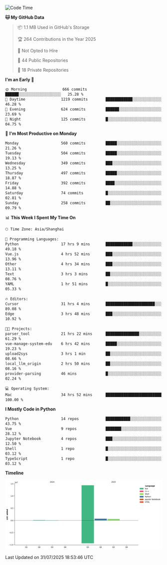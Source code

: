 <!--START_SECTION:waka-->
![Code Time](http://img.shields.io/badge/Code%20Time-613%20hrs%2043%20mins-blue)

**🐱 My GitHub Data** 

> 📦 1.1 MB Used in GitHub's Storage 
 > 
> 🏆 264 Contributions in the Year 2025
 > 
> 🚫 Not Opted to Hire
 > 
> 📜 44 Public Repositories 
 > 
> 🔑 18 Private Repositories 
 > 
**I'm an Early 🐤** 

```text
🌞 Morning                666 commits         ██████░░░░░░░░░░░░░░░░░░░   25.28 % 
🌆 Daytime                1219 commits        ████████████░░░░░░░░░░░░░   46.28 % 
🌃 Evening                624 commits         ██████░░░░░░░░░░░░░░░░░░░   23.69 % 
🌙 Night                  125 commits         █░░░░░░░░░░░░░░░░░░░░░░░░   04.75 % 
```
📅 **I'm Most Productive on Monday** 

```text
Monday                   560 commits         █████░░░░░░░░░░░░░░░░░░░░   21.26 % 
Tuesday                  504 commits         █████░░░░░░░░░░░░░░░░░░░░   19.13 % 
Wednesday                349 commits         ███░░░░░░░░░░░░░░░░░░░░░░   13.25 % 
Thursday                 497 commits         █████░░░░░░░░░░░░░░░░░░░░   18.87 % 
Friday                   392 commits         ████░░░░░░░░░░░░░░░░░░░░░   14.88 % 
Saturday                 74 commits          █░░░░░░░░░░░░░░░░░░░░░░░░   02.81 % 
Sunday                   258 commits         ██░░░░░░░░░░░░░░░░░░░░░░░   09.79 % 
```


📊 **This Week I Spent My Time On** 

```text
🕑︎ Time Zone: Asia/Shanghai

💬 Programming Languages: 
Python                   17 hrs 9 mins       ████████████░░░░░░░░░░░░░   49.18 % 
Vue.js                   4 hrs 52 mins       ███░░░░░░░░░░░░░░░░░░░░░░   13.96 % 
Other                    4 hrs 34 mins       ███░░░░░░░░░░░░░░░░░░░░░░   13.11 % 
Text                     3 hrs 3 mins        ██░░░░░░░░░░░░░░░░░░░░░░░   08.76 % 
YAML                     1 hr 51 mins        █░░░░░░░░░░░░░░░░░░░░░░░░   05.33 % 

🔥 Editors: 
Cursor                   31 hrs 4 mins       ██████████████████████░░░   89.08 % 
Edge                     3 hrs 48 mins       ███░░░░░░░░░░░░░░░░░░░░░░   10.92 % 

🐱‍💻 Projects: 
parser_tool              21 hrs 22 mins      ███████████████░░░░░░░░░░   61.29 % 
vue-manage-system-edu    6 hrs 42 mins       █████░░░░░░░░░░░░░░░░░░░░   19.23 % 
upload2sys               3 hrs 1 min         ██░░░░░░░░░░░░░░░░░░░░░░░   08.66 % 
local_llm_origin         2 hrs 50 mins       ██░░░░░░░░░░░░░░░░░░░░░░░   08.16 % 
provider-parsing         46 mins             █░░░░░░░░░░░░░░░░░░░░░░░░   02.24 % 

💻 Operating System: 
Mac                      34 hrs 52 mins      █████████████████████████   100.00 % 
```

**I Mostly Code in Python** 

```text
Python                   14 repos            ███████████░░░░░░░░░░░░░░   43.75 % 
Vue                      9 repos             ███████░░░░░░░░░░░░░░░░░░   28.12 % 
Jupyter Notebook         4 repos             ███░░░░░░░░░░░░░░░░░░░░░░   12.50 % 
Shell                    1 repo              █░░░░░░░░░░░░░░░░░░░░░░░░   03.12 % 
TypeScript               1 repo              █░░░░░░░░░░░░░░░░░░░░░░░░   03.12 % 
```



**Timeline**

![Lines of Code chart](https://raw.githubusercontent.com/White1943/White1943/main/assets/bar_graph.png)


 Last Updated on 31/07/2025 18:53:46 UTC
<!--END_SECTION:waka-->

